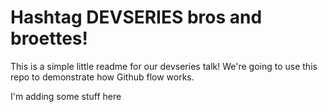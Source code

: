 # Hashtag DEVSERIES bros and broettes!

This is a simple little readme for our devseries talk!
We're going to use this repo to demonstrate how Github flow works.

I'm adding some stuff here  

